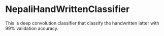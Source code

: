 # NepaliHandWrittenClassifier
This is deep convolution classifier that classify the handwritten latter with 99% validation accuracy.
